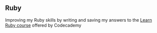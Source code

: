 ## Ruby

Improving my Ruby skills by writing and saving my answers to the [Learn Ruby course](https://www.codecademy.com/learn/learn-ruby) offered by Codecademy
